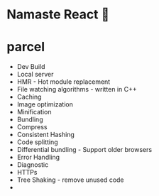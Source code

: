 # Namaste React 🚀

# parcel

- Dev Build
- Local server
- HMR - Hot module replacement
- File watching algorithms - written in C++
- Caching
- Image optimization
- Minification
- Bundling
- Compress
- Consistent Hashing
- Code splitting
- Differential bundling - Support older browsers
- Error Handling
- Diagnostic
- HTTPs
- Tree Shaking - remove unused code 
- 

